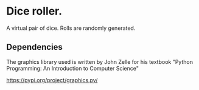 # Dice roller.

A virtual pair of dice.
Rolls are randomly generated.

## Dependencies

The graphics library used is written by John Zelle for his textbook "Python Programming: An Introduction to Computer Science"

https://pypi.org/project/graphics.py/
